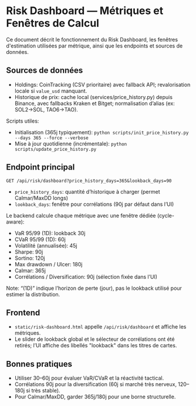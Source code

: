 # Risk Dashboard — Métriques et Fenêtres de Calcul

Ce document décrit le fonctionnement du Risk Dashboard, les fenêtres d'estimation utilisées par métrique, ainsi que les endpoints et sources de données.

## Sources de données
- Holdings: CoinTracking (CSV prioritaire) avec fallback API; revalorisation locale si `value_usd` manquant.
- Historique de prix: cache local (services/price_history.py) depuis Binance, avec fallbacks Kraken et Bitget; normalisation d’alias (ex: SOL2→SOL, TAO6→TAO).

Scripts utiles:
- Initialisation (365j typiquement): `python scripts/init_price_history.py --days 365 --force --verbose`
- Mise à jour quotidienne (incrémentale): `python scripts/update_price_history.py`

## Endpoint principal
```
GET /api/risk/dashboard?price_history_days=365&lookback_days=90
```
- `price_history_days`: quantité d’historique à charger (permet Calmar/MaxDD longs)
- `lookback_days`: fenêtre pour corrélations (90j par défaut dans l’UI)

Le backend calcule chaque métrique avec une fenêtre dédiée (cycle-aware):

- VaR 95/99 (1D): lookback 30j
- CVaR 95/99 (1D): 60j
- Volatilité (annualisée): 45j
- Sharpe: 90j
- Sortino: 120j
- Max drawdown / Ulcer: 180j
- Calmar: 365j
- Corrélations / Diversification: 90j (sélection fixée dans l’UI)

Note: “(1D)” indique l’horizon de perte (jour), pas le lookback utilisé pour estimer la distribution.

## Frontend
- `static/risk-dashboard.html` appelle `/api/risk/dashboard` et affiche les métriques.
- Le slider de lookback global et le sélecteur de corrélations ont été retirés; l’UI affiche des libellés "lookback" dans les titres de cartes.

## Bonnes pratiques
- Utiliser 30–60j pour évaluer VaR/CVaR et la réactivité tactical.
- Corrélations 90j pour la diversification (60j si marché très nerveux, 120–180j si très stable).
- Pour Calmar/MaxDD, garder 365j/180j pour une borne structurelle.

